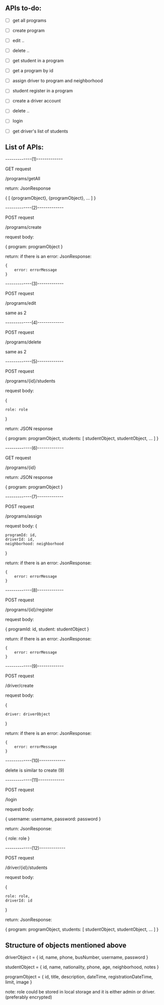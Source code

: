 ## APIs to-do:

- [ ] get all programs
- [ ] create program
- [ ] edit ..
- [ ] delete ..
- [ ] get student in a program
- [ ] get a program by id
- [ ] assign driver to program and neighborhood
- [ ] student register in a program
- [ ] create a driver account
- [ ] delete ..
- [ ] login
- [ ] get driver's list of students



## List of APIs:

-------------(1)-------------

GET request

/programs/getAll

return: JsonResponse

{
	[
		{programObject},
		{programObject},
		…
	]
}


-------------(2)-------------

POST request

/programs/create 

request body:

{
	program: programObject
}

return:
if there is an error:
	JsonResponse:

	{
		error: errorMessage
	}


-------------(3)-------------

POST request

/programs/edit

same as 2

-------------(4)-------------

POST request

/programs/delete

same as 2

-------------(5)-------------

POST request

/programs/{id}/students

request body:

{

	role: role
}

return: JSON response

{
    program: programObject,
    students: [
        studentObject,
        studentObject,
        …
    ]
}

-------------(6)-------------

GET request

/programs/{id}

return: JSON response

{
    program: programObject
}
 

-------------(7)-------------

POST request

/programs/assign

request body:
{

    programId: id,
    driverId: id,
    neighborhood: neighborhood
}

return:
if there is an error:
	JsonResponse:

	{
		error: errorMessage
	}


-------------(8)-------------

POST request

/programs/{id}/register

request body:

{
    programId: id,
    student: studentObject
}

return:
if there is an error:
    JsonResponse:

    {
        error: errorMessage
    }


-------------(9)-------------

POST request

/driver/create

request body:

{

    driver: driverObject
}

return:
if there is an error:
    JsonResponse:

    {
        error: errorMessage
    }

-------------(10)-------------

delete is similar to create (9)

-------------(11)-------------


POST request

/login

request body:

{
    username: username,
    password: password
}

return: JsonResponse:

{
    role: role
}


-------------(12)-------------

POST request

/driver/{id}/students

request body:

{

    role: role,
    driverId: id
}

return: JsonResponse:

{
    program: programObject,
    students: [
        studentObject,
        studentObject,
        …
    ]
}



## Structure of objects mentioned above


driverObject = {
    id,
    name,
    phone,
    busNumber,
    username,
    password
}

studentObject = {
    id,
    name,
    nationality,
    phone,
    age,
    neighborhood,
    notes
}

programObject = {
    id,
	title,
	description,
	dateTime,
	registrationDateTime,
	limit,
	image
}

note: role could be stored in local storage and it is either admin or driver. (preferably encrypted)


